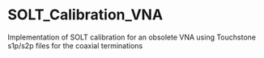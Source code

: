 # SOLT_Calibration_VNA
Implementation of SOLT calibration for an obsolete VNA using Touchstone s1p/s2p files for the coaxial terminations
